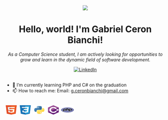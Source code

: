 <div align="center">
  <img src="https://media.giphy.com/media/v1.Y2lkPTc5MGI3NjExODdlMWp1ZnU0eDJoYjF3dGdqdnBidHl6cDJnNmJ1a2kzYmE4ZHFpZyZlcD12MV9naWZzX3NlYXJjaCZjdD1n/H03PuVdwREB21ANkLX/giphy.gif" width="300"/>
</div>

<h1 align="center">Hello, world! I'm Gabriel Ceron Bianchi!</h1>

<p align="center">
  <em>As a Computer Science student, I am actively looking for opportunities to grow and learn in the dynamic field of software development.</em>
</p>

<div align="center">
  <a href="https://www.linkedin.com/in/maikelen-pasquali-497745382/" target="_blank">
    <img src="https://img.shields.io/badge/LinkedIn-0077B5?style=for-the-badge&logo=linkedin&logoColor=white" alt="LinkedIn">
  </a>
</div>

<br>

- 🌱 I’m currently learning PHP and C# on the graduation
- 📫 How to reach me: Email: g.ceronbianchi@gmail.com

<div style="display: inline_block"><br>
  <img align="center" alt="Rafa-HTML" height="30" width="40" src="https://raw.githubusercontent.com/devicons/devicon/master/icons/html5/html5-original.svg">
  <img align="center" alt="Rafa-CSS" height="30" width="40" src="https://raw.githubusercontent.com/devicons/devicon/master/icons/css3/css3-original.svg">
  <img align="center" alt="Rafa-Python" height="30" width="40" src="https://raw.githubusercontent.com/devicons/devicon/master/icons/python/python-original.svg">
  <img align="center" alt="Rafa-Csharp" height="30" width="40" src="https://raw.githubusercontent.com/devicons/devicon/master/icons/csharp/csharp-original.svg">
  <img align="center" alt="Rafa-PHP" height="30" width="40" src="https://raw.githubusercontent.com/devicons/devicon/master/icons/php/php-original.svg">
</div>

